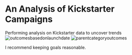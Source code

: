 # An Analysis of Kickstarter Campaigns
Performing analysis on Kickstarter data to uncover trends
![outcomesbasedonlaunchdate](https://user-images.githubusercontent.com/95720986/146279095-8ba7bde3-f9c3-4aa9-b1ee-4b277e02ed8f.png)
![parentcategoryoutcomes](https://user-images.githubusercontent.com/95720986/146279131-2cf31438-5902-4f06-971a-c0736b4d2a5e.png)

I recommend keeping goals reasonable.
